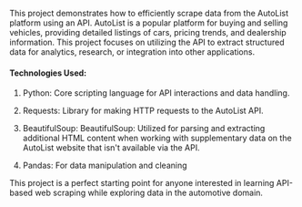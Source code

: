 This project demonstrates how to efficiently scrape data from the AutoList platform using an API. AutoList is a popular platform for buying and selling vehicles, providing detailed listings of cars, pricing trends, and dealership information. This project focuses on utilizing the API to extract structured data for analytics, research, or integration into other applications.

#### Technologies Used:
1. Python: Core scripting language for API interactions and data handling.

2. Requests: Library for making HTTP requests to the AutoList API.

3. BeautifulSoup: BeautifulSoup: Utilized for parsing and extracting additional HTML content when working with supplementary data on the AutoList website that isn't available via the API. 

4. Pandas: For data manipulation and cleaning

This project is a perfect starting point for anyone interested in learning API-based web scraping while exploring data in the automotive domain.
